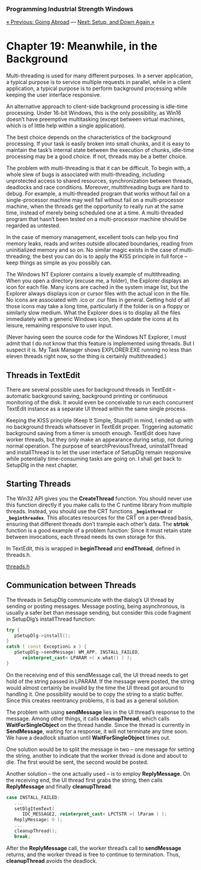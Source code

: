 ﻿### Programming Industrial Strength Windows

[« Previous: Going Abroad](Chapter-18-Going-Abroad.md) — [Next: Setup, and Down Again »](Chapter-20-Setup-and-Down-Again.md)

# Chapter&nbsp;19: Meanwhile, in the Background

Multi-threading is used for many different purposes. In a server application, a typical purpose is to service multiple requests in parallel, while in a client application, a typical purpose is to perform background processing while keeping the user interface responsive.

An alternative approach to client-side background processing is idle-time processing. Under 16-bit Windows, this is the only possibility, as Win16 doesn’t have preemptive multitasking (except between virtual machines, which is of little help within a single application).

The best choice depends on the characteristics of the background processing. If your task is easily broken into small chunks, and it is easy to maintain the task’s internal state between the execution of chunks, idle-time processing may be a good choice. If not, threads may be a better choice.

The problem with multi-threading is that it can be difficult. To begin with, a whole slew of bugs is associated with multi-threading, including unprotected access to shared resources, synchronization between threads, deadlocks and race conditions. Moreover, multithreading bugs are hard to debug. For example, a multi-threaded program that works without fail on a single-processor machine may well fail without fail on a multi-processor machine, when the threads get the opportunity to really run at the same time, instead of merely being scheduled one at a time. A multi-threaded program that hasn’t been tested on a multi-processor machine should be regarded as untested.

In the case of memory management, excellent tools can help you find memory leaks, reads and writes outside allocated boundaries, reading from uninitialized memory and so on. No similar magic exists in the case of multi-threading; the best you can do is to apply the KISS principle in full force – keep things as simple as you possibly can.

The Windows NT Explorer contains a lovely example of multithreading. When you open a directory (excuse me, a folder), the Explorer displays an icon for each file. Many icons are cached in the system image list, but the Explorer always displays icon or cursor files with the actual icon in the file. No icons are associated with .ico or .cur files in general. Getting hold of all those icons may take a long time, particularly if the folder is on a floppy or similarly slow medium. What the Explorer does is to display all the files immediately with a generic Windows icon, then update the icons at its leisure, remaining responsive to user input.

(Never having seen the source code for the Windows NT Explorer, I must admit that I do not know that this feature is implemented using threads. But I suspect it is. My Task Manager shows EXPLORER.EXE running no less than eleven threads right now, so the thing is certainly multithreaded.)

## Threads in TextEdit

There are several possible uses for background threads in TextEdit – automatic background saving, background printing or continuous monitoring of the disk. It would even be conceivable to run each concurrent TextEdit instance as a separate UI thread within the same single process.

Keeping the KISS principle (Keep It Simple, Stupid!) in mind, I ended up with no background threads whatsoever in TextEdit proper. Triggering automatic background saving from a timer is smooth enough. TextEdit does have worker threads, but they only make an appearance during setup, not during normal operation. The purpose of searchPreviousThread, uninstallThread and installThread is to let the user interface of SetupDlg remain responsive while potentially time-consuming tasks are going on. I shall get back to SetupDlg in the next chapter.

## Starting Threads

The Win32 API gives you the **CreateThread** function. You should never use this function directly if you make calls to the C runtime library from multiple threads. Instead, you should use the CRT functions **`_beginthread`** or **`_beginthreadex`**. This allocates resources for the CRT on a per-thread basis, ensuring that different threads don’t trample each other’s data. The **strtok** function is a good example of a problem function: Since it must retain state between invocations, each thread needs its own storage for this.

In TextEdit, this is wrapped in **beginThread** and **endThread**, defined in threads.h.

[threads.h](../threads.h)

## Communication between Threads

The threads in SetupDlg communicate with the dialog’s UI thread by sending or posting messages. Message posting, being asynchronous, is usually a safer bet than message sending, but consider this code fragment in SetupDlg’s installThread function:

```C++
try {
   pSetupDlg->install();
}
catch ( const Exception& x ) {
   pSetupDlg->sendMessage( WM_APP, INSTALL_FAILED,
      reinterpret_cast< LPARAM >( x.what() ) );
}
```

On the receiving end of this sendMessage call, the UI thread needs to get hold of the string passed in LPARAM. If the message were posted, the string would almost certainly be invalid by the time the UI thread got around to handling it. One possibility would be to copy the string to a static buffer. Since this creates reentrancy problems, it is bad as a general solution.

The problem with using **sendMessage** lies in the UI thread’s response to the message. Among other things, it calls **cleanupThread**, which calls **WaitForSingleObject** on the thread handle. Since the thread is currently in **SendMessage**, waiting for a response, it will not terminate any time soon. We have a deadlock situation until **WaitForSingleObject** times out.

One solution would be to split the message in two – one message for setting the string, another to indicate that the worker thread is done and about to die. The first would be sent, the second would be posted.

Another solution – the one actually used – is to employ **ReplyMessage**. On the receiving end, the UI thread first grabs the string, then calls **ReplyMessage** and finally **cleanupThread**:

```C++
case INSTALL_FAILED:
   ...
   setDlgItemText(
      IDC_MESSAGE2, reinterpret_cast< LPCTSTR >( lParam ) );
   ReplyMessage( 0 );
   ...
   cleanupThread();
   break;
```

After the **ReplyMessage** call, the worker thread’s call to **sendMessage** returns, and the worker thread is free to continue to termination. Thus, **cleanupThread** avoids the deadlock.
